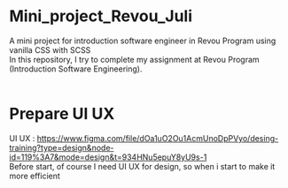 # Mini_project_Revou_Juli
A mini project for introduction software engineer in Revou Program using vanilla CSS with SCSS
<br>
In this repository, I try to complete my assignment at Revou Program (Introduction Software Engineering).
<br>
<br>
# Prepare UI UX
UI UX : https://www.figma.com/file/dOa1uO2Ou1AcmUnoDpPVyo/desing-training?type=design&node-id=119%3A7&mode=design&t=934HNu5epuY8yU9s-1 
<br>
Before start, of course I need UI UX for design, so when i start to make it more efficient



